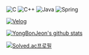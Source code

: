 
![C](https://img.shields.io/badge/C-A8B9CC.svg?&style=for-the-badge&logo=C&logoColor=white)
![C++](https://img.shields.io/badge/C++-00599C.svg?&style=for-the-badge&logo=C%2B%2B&logoColor=white)
![Java](https://img.shields.io/badge/Java-007396.svg?&style=for-the-badge&logo=Java&logoColor=white)
![Spring](https://img.shields.io/badge/Spring-6DB33F.svg?&style=for-the-badge&logo=Spring&logoColor=white)

<a href = "https://velog.io/@bon0057" target="_blank">![Velog](https://img.shields.io/badge/Velog-6DB33F.svg?&style=for-the-badge&logo=Velog&logoColor=white)

![YongBonJeon's github stats](https://github-readme-stats.vercel.app/api?username=YongBonJeon&show_icons=true)
  
[![Solved.ac프로필](http://mazassumnida.wtf/api/generate_badge?boj=bon0057)](https://solved.ac/bon0057)
